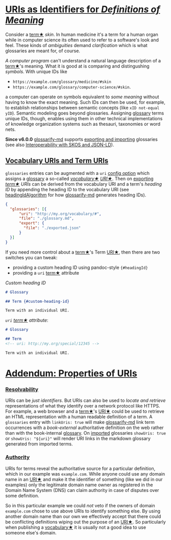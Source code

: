 # [URIs as Identifiers for *Definitions of Meaning*](#uris-as-identifiers-for-definitions-of-meaning)

[headingIdAlgorithm]: ../README.md#headingidalgorithm

[doc-import]: ../README.md#structured-export-and-import

[doc-skos]: ./skos-interop.md

Consider a [term★][1] *skin*. In human medicine it's a term for a human organ while in computer science its often used to refer to a software's look and feel. These kinds of *ambiguities* demand *clarification* which is what glossaries are meant for, of course.

*A computer program* can't understand a natural language description of a [term★][1]'s meaning. What it is good at is comparing and distingushing *symbols*. With unique IDs like

*   `https://example.com/glossary/medicine/#skin`
*   `https://example.com/glossary/computer-science/#skin`.

a computer can operate on symbols equivalent to *some meaning* without having to know the exact meaning. Such IDs can then be used, for example, to establish relationships between semantic concepts (like `xID not-equal yID`). Semantic modeling goes beyond glossaries. Assigning [glossary][2] terms unique IDs, though, enables using them in other technical implementations of knowledge organization systems such as thesauri, taxonomies or word nets.

**Since v6.0.0** [glossarify-md][3] supports [exporting and importing][doc-import] glossaries (see also [Interoperability with SKOS and JSON-LD][doc-skos]).

## [Vocabulary URIs and Term URIs](#vocabulary-uris-and-term-uris)

`glossaries` entries can be augmented with a `uri` [config option][4] which assigns a [glossary][2] a so-called *[vocabulary★][5] [URI★][6]*. Then on [exporting][7] *[term★][1] URIs* can be derived from the vocabulary URI and a term's *heading ID* by appending the heading ID to the vocabulary URI (see [headingIdAlgorithm] for how [glossarify-md][3] generates heading IDs).

```json
{
  "glossaries": [{
      "uri": "http://my.org/vocabulary/#",
      "file": "./glossary.md",
      "export": {
        "file": "./exported.json"
      }
  }]
}
```

If you need more control about a [term★][1]'s Term [URI★][6], then there are two switches you can tweak:

*   providing a custom heading ID using pandoc-style `{#headingId}`
*   providing a `uri` [term★][1] attribute

*Custom heading ID*

```md
# Glossary

## Term {#custom-heading-id}

Term with an individual URI.
```

*`uri` [term★][1] attribute*:

```md
# Glossary

## Term
<!-- uri: http://my.org/special/12345 -->

Term with an individual URI.
```

# [Addendum: Properties of URIs](#addendum-properties-of-uris)

### [Resolvability](#resolvability)

URIs can be *just identifiers*. But URIs can also be used to *locate and retrieve* representations of what they identify over a network protocol like HTTPS. For example, a web browser and a [term★][1]'s [URI★][6] could be used to retrieve an HTML representation with a human readable definition of a term. A `glossaries` entry with `linkUris: true` will make [glossarify-md][3] link term occurrences with a *book-external* authoritative definition on the web rather than with the book-internal [glossary][2]. On [imported][doc-import] glossaries `showUris: true` or `showUris: "${uri}"` will render URI links in the markdown glossary generated from imported terms.

### [Authority](#authority)

URIs for terms reveal the authoritative source for a particular definition, which in our example was `example.com`. While anyone could use any domain name in an [URI★][6] and make it the identifier of something (like we did in our examples) only the legitimate domain name owner as registered in the Domain Name System (DNS) can claim authority in case of disputes over some definition.

So in this particular example we could *not* veto if the owners of domain `example.com` chose to use above URIs to identify something else. By using another domain name than our own we effectively accept that there could be conflicting definitions wiping out the purpose of an [URI★][6]. So particularly when publishing a [vocabulary★][5] it is usually not a good idea to use someone else's domain.

<!--
Uniform Resource Names (URNs) may be an alternative to URIs. They do not depend on the Domain Name System as a registry but on an IANA registry of *URN namespaces*:

*URN with the `isbn` namespace registered by the International ISBN Agency*
~~~
urn:isbn:978-951-0-18435-6
~~~

It is not as easy to register a URN namespace than it is to register a domain name. But there are a few namespaces representing *ID algorithms*. Particularly the UUID namespace represents elements identified by the open and standardized *Universally Unique Identifier* (RFC 4122). UUIDs can be produced by anyone and the `uuid` namespace can be used with any UUID in the world:

*URN with the `uuid` namespace*
~~~
urn:uuid:b3c38d70-3887-11ec-a63d-779a5e093fff
~~~
-->

[1]: ./glossary.md#term "A term is denoted by a heading in a markdown file which is told glossarify-md to be a glossary file."

[2]: https://github.com/about-code/glossarify-md/tree/master/doc/glossary.md

[3]: https://github.com/about-code/glossarify-md "This project."

[4]: https://github.com/about-code/glossarify-md/tree/master/conf/README.md

[5]: ./glossary.md#vocabulary "A collection of terms which is uniquely identifiable."

[6]: ./glossary.md#uri--url "Uniform Resource Identifier and Uniform Resource Locator are both the same thing, which is an ID with a syntax scheme://authority.tld/path/#fragment?query like https://my.org/foo/#bar?q=123."

[7]: https://github.com/about-code/glossarify-md/tree/master/doc/export.md
